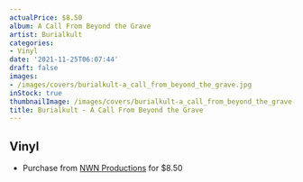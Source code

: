 ```yaml
---
actualPrice: $8.50
album: A Call From Beyond the Grave
artist: Burialkult
categories:
- Vinyl
date: '2021-11-25T06:07:44'
draft: false
images:
- /images/covers/burialkult-a_call_from_beyond_the_grave.jpg
inStock: true
thumbnailImage: /images/covers/burialkult-a_call_from_beyond_the_grave-thumb.jpg
title: Burialkult - A Call From Beyond the Grave
---
```


## Vinyl
* Purchase from [NWN Productions](http://shop.nwnprod.com/index.php?route=product/product&path=75&product_id=1955&sort=pd.name&order=ASC) for $8.50
